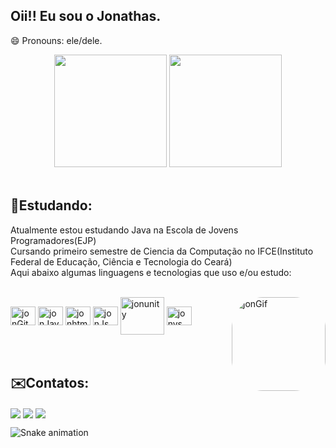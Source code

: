 ## Oii!! Eu sou o Jonathas.  
😄 Pronouns: ele/dele.

<div align="center">
  
  <img height="180em" src="https://github-readme-stats.vercel.app/api?username=jonathasltavares&show_icons=true&theme=dark&include_all_commits=true&count_private=true"/>
  <img height="180em" src="https://github-readme-stats.vercel.app/api/top-langs/?username=jonathasltavares&layout=compact&langs_count=7&theme=dark"/>
</div><br>

## <h aling="left"><strong>📘Estudando:</strong></h><br>
Atualmente estou estudando Java na Escola de Jovens Programadores(EJP)<br>
Cursando primeiro semestre de Ciencia da Computação no IFCE(Instituto Federal de Educação, Ciência e Tecnologia do Ceará)<br>
Aqui abaixo algumas linguagens e tecnologias que uso e/ou estudo:<br>
<div style="display: inline_block"><br>
    <img align="center" alt="jonGit" height="30" width="40" src="https://cdn.jsdelivr.net/gh/devicons/devicon/icons/git/git-original.svg" />
    <img align="center" alt="jonJava" height="30" width="40" src="https://cdn.jsdelivr.net/gh/devicons/devicon/icons/java/java-original.svg" />
    <img align="center" alt="jonhtml" height="30" width="40" src="https://cdn.jsdelivr.net/gh/devicons/devicon/icons/html5/html5-original.svg" />
    <img align="center" alt="jonJs" height="30" width="40" src="https://cdn.jsdelivr.net/gh/devicons/devicon/icons/javascript/javascript-original.svg" />
    <img align="center" alt="jonunity" height="60" width="70" src="https://cdn.jsdelivr.net/gh/devicons/devicon/icons/unity/unity-original-wordmark.svg" />
    <img align="center" alt="jonvs" height="30" width="40" src="https://cdn.jsdelivr.net/gh/devicons/devicon/icons/vscode/vscode-original.svg" /> 
    <img align="right" alt="jonGif" height="150" style="border-radius:50px;" src="https://cdn.discordapp.com/attachments/860278451890159647/931724711736528926/meugif.gif?width=676&height=676">                                                                                                                                          
  </div><br><br>
  
 ## <h aling="left"><strong>✉️Contatos:</strong></h><br>
 
 <div> 
  <a href="https://instagram.com/surrendo_" target="_blank"><img align="center" src="https://img.shields.io/badge/-Instagram-%23E4405F?style=for-the-badge&logo=instagram&logoColor=white" target="_blank"></a>
  <a href = "mailto:jonathasl.tavares@gmail.com"><img align="center" src="https://img.shields.io/badge/-Gmail-%23333?style=for-the-badge&logo=gmail&logoColor=white" target="_blank"></a>
  <a href="https://www.linkedin.com/in/jonathas-tavares-64b232205/" target="_blank"><img align="center" src="https://img.shields.io/badge/-LinkedIn-%230077B5?style=for-the-badge&logo=linkedin&logoColor=white" target="_blank"></a> 



  ![Snake animation](https://github.com/jonathasltavares/jonathasltavares/blob/output/github-contribution-grid-snake.svg)
 </div>


